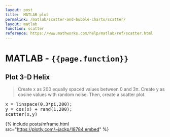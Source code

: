 ```yaml
---
layout: post
title:  MATLAB plot
permalink: /matlab/scatter-and-bubble-charts/scatter/
layout: matlab
function: scatter
reference: https://www.mathworks.com/help/matlab/ref/scatter.html
---
```


# MATLAB - `{{page.function}}`

<!--------------------- EXAMPLE BREAK ------------------------->
## Plot 3-D Helix

> Create x as 200 equally spaced values between 0 and 3π. Create y as cosine values with random noise. Then, create a scatter plot.

<pre class="mcode">
x = linspace(0,3*pi,200);
y = cos(x) + rand(1,200);  
scatter(x,y)
</pre>

{% include posts/mframe.html src="https://plotly.com/~jackp/18784.embed" %}
